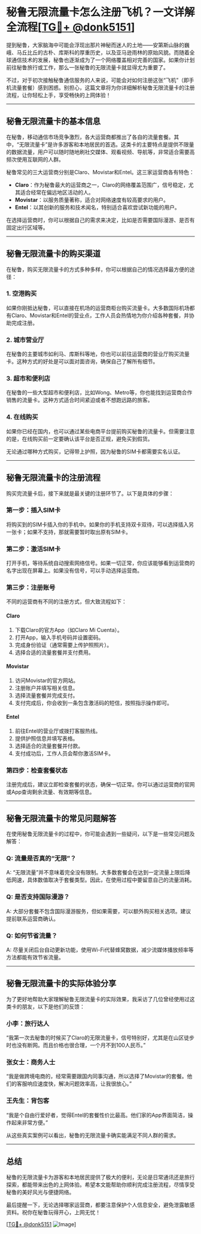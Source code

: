 # 秘鲁无限流量卡怎么注册飞机？一文详解全流程[[TG💪+ @donk5151](https://t.me/s/donk5151)]

提到秘鲁，大家脑海中可能会浮现出那片神秘而迷人的土地——安第斯山脉的巍峨、马丘比丘的古朴、库斯科的厚重历史，以及亚马逊雨林的原始风貌。而随着全球通信技术的发展，秘鲁也逐渐成为了一个网络覆盖相对完善的国家。如果你计划前往秘鲁旅行或工作，那么一张秘鲁的无限流量卡就显得尤为重要了。

不过，对于初次接触秘鲁通信服务的人来说，可能会对如何注册这张“飞机”（即手机流量套餐）感到困惑。别担心，这篇文章将为你详细解析秘鲁无限流量卡的注册流程，让你轻松上手，享受畅快的上网体验！

---

## **秘鲁无限流量卡的基本信息**

在秘鲁，移动通信市场竞争激烈，各大运营商都推出了各自的流量套餐。其中，“无限流量卡”是许多游客和本地居民的首选。这类卡的主要特点是提供不限量的数据流量，用户可以随时随地刷社交媒体、观看视频、导航等，非常适合需要高频次使用互联网的人群。

秘鲁常见的三大运营商分别是Claro、Movistar和Entel。这三家运营商各有特色：

- **Claro**：作为秘鲁最大的运营商之一，Claro的网络覆盖范围广，信号稳定，尤其适合经常在偏远地区活动的人。
- **Movistar**：以服务质量著称，适合对网络速度有较高要求的用户。
- **Entel**：以其创新的服务和技术闻名，特别适合喜欢尝试新功能的用户。

在选择运营商时，你可以根据自己的需求来决定，比如是否需要国际漫游、是否有固定出行区域等。

---

## **秘鲁无限流量卡的购买渠道**

在秘鲁，购买无限流量卡的方式多种多样，你可以根据自己的情况选择最方便的途径：

### **1. 空港购买**
如果你刚抵达秘鲁，可以直接在机场的运营商柜台购买流量卡。大多数国际机场都有Claro、Movistar和Entel的营业点，工作人员会热情地为你介绍各种套餐，并协助完成注册。

### **2. 城市营业厅**
在秘鲁的主要城市如利马、库斯科等地，你也可以前往运营商的营业厅购买流量卡。这种方式的好处是可以面对面咨询，确保自己了解所有细节。

### **3. 超市和便利店**
在秘鲁的一些大型超市和便利店，比如Wong、Metro等，你也能找到运营商合作销售的流量卡。这种方式适合时间紧迫或者不想跑远路的旅客。

### **4. 在线购买**
如果你已经在国内，也可以通过某些电商平台提前购买秘鲁的流量卡。但需要注意的是，在线购买前一定要确认该平台是否正规，避免买到假货。

无论通过哪种方式购买，记得带上护照，因为秘鲁的SIM卡都需要实名认证。

---

## **秘鲁无限流量卡的注册流程**

购买完流量卡后，接下来就是最关键的注册环节了。以下是具体的步骤：

### **第一步：插入SIM卡**
将购买到的SIM卡插入你的手机中。如果你的手机支持双卡双待，可以选择插入另一张卡；如果不支持，那就需要暂时取出原有SIM卡。

### **第二步：激活SIM卡**
打开手机，等待系统自动搜索网络信号。如果一切正常，你应该能够看到运营商的名字出现在屏幕上。如果没有信号，可以手动选择运营商。

### **第三步：注册账号**
不同的运营商有不同的注册方式，但大致流程如下：

#### **Claro**
1. 下载Claro的官方App（如Claro Mi Cuenta）。
2. 打开App，输入手机号码并设置密码。
3. 完成身份验证（通常需要上传护照照片）。
4. 选择合适的流量套餐并支付费用。

#### **Movistar**
1. 访问Movistar的官方网站。
2. 注册账户并填写相关信息。
3. 选择流量套餐并完成支付。
4. 支付完成后，你会收到一条包含激活码的短信，按照指示操作即可。

#### **Entel**
1. 前往Entel的营业厅或拨打客服热线。
2. 提供护照信息并填写表格。
3. 选择适合的流量套餐并付款。
4. 支付成功后，工作人员会帮你激活SIM卡。

### **第四步：检查套餐状态**
注册完成后，建议立即检查套餐的状态，确保一切正常。你可以通过运营商的官网或App查询剩余流量、有效期等信息。

---

## **秘鲁无限流量卡的常见问题解答**

在使用秘鲁无限流量卡的过程中，你可能会遇到一些疑问，以下是一些常见问题及解答：

### **Q: 流量是否真的“无限”？**
A: “无限流量”并不意味着完全没有限制。大多数套餐会在达到一定流量上限后降低网速，具体数值取决于套餐类型。因此，在使用过程中要留意自己的流量消耗。

### **Q: 是否支持国际漫游？**
A: 大部分套餐不包含国际漫游服务，但如果需要，可以额外购买相关选项。建议提前联系运营商确认。

### **Q: 如何节省流量？**
A: 尽量关闭后台自动更新功能，使用Wi-Fi代替蜂窝数据，减少流媒体播放频率等方法都能有效节省流量。

---

## **秘鲁无限流量卡的实际体验分享**

为了更好地帮助大家理解秘鲁无限流量卡的实际效果，我采访了几位曾经使用过这类卡的朋友，以下是他们的反馈：

### **小李：旅行达人**
“我第一次去秘鲁的时候买了Claro的无限流量卡，信号特别好，尤其是在山区徒步时也没有断网。而且价格也很合理，一个月不到100人民币。”

### **张女士：商务人士**
“我是做跨境电商的，经常需要跟国内同事沟通，所以选择了Movistar的套餐。他们的客服响应速度快，解决问题效率高，让我很放心。”

### **王先生：背包客**
“我是个自由行爱好者，觉得Entel的套餐性价比最高。他们家的App界面简洁，操作起来非常方便。”

从这些真实案例可以看出，秘鲁的无限流量卡确实能满足不同人群的需求。

---

## **总结**

秘鲁的无限流量卡为游客和本地居民提供了极大的便利，无论是日常通讯还是旅行探索，都能带来出色的上网体验。希望本文能帮助你顺利完成注册流程，尽情享受秘鲁的美好风光与便捷网络。

最后提醒一下，无论选择哪家运营商，都要注意保护个人信息安全，避免泄露敏感资料。祝你在秘鲁玩得开心，上网无忧！

[[TG💪+ @donk5151](https://t.me/s/donk5151) ![Image](https://i.postimg.cc/rwNCRYN7/Snipaste-2025-04-30-17-27-05.png)]